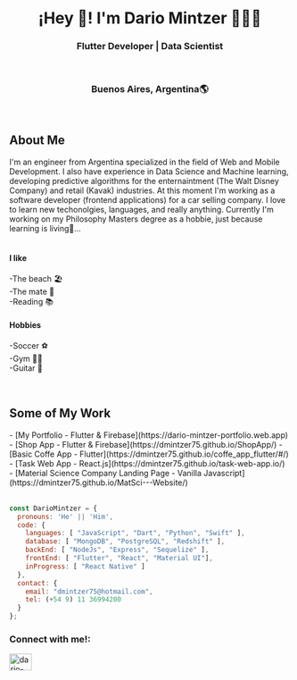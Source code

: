 

<h1 align="center">¡Hey 👋! I'm Dario Mintzer 👨🏻‍💻</h1>
<h3 align="center">Flutter Developer | Data Scientist</h3><br/> 

<h3 align="center">Buenos Aires, Argentina🌎</h3><br/> 


<h2>About Me</h2>
<p>
  I'm an engineer from Argentina specialized in the field of Web and Mobile Development. I also have experience in Data Science and Machine learning, developing predictive algorithms for the enternaintment (The Walt Disney Company) and retail (Kavak) industries. At this moment I'm working as a software developer (frontend applications) for a car selling company.
  I love to learn new techonolgies, languages, and really anything. Currently I'm working on my Philosophy Masters degree as a hobbie, just because learning is living🤣...

  <br/>
  <br/>
  <h4>I like</h4>
  <p>
    -The beach 🏖️ <br/>
    -The mate 🧉 <br/>
    -Reading 📚
  </p>
  <h4>Hobbies</h4>
  <p>
    -Soccer ⚽ <br/>
    -Gym 🏋️‍♂️ <br/>
    -Guitar 🎸
  </p>
</p>
<br/>

<h2>Some of My Work</h2>
- [My Portfolio - Flutter & Firebase](https://dario-mintzer-portfolio.web.app)
- [Shop App - Flutter & Firebase](https://dmintzer75.github.io/ShopApp/)
- [Basic Coffe App - Flutter](https://dmintzer75.github.io/coffe_app_flutter/#/)
- [Task Web App - React.js](https://dmintzer75.github.io/task-web-app.io/)
<!-- - [Vegan Food Order App - React.js](https://dmintzer75.github.io/vegan-food-app/) -->
<!-- - [Sample Portfolio](https://dmintzer75.github.io/Myportfolio/) -->
- [Material Science Company Landing Page - Vanilla Javascript](https://dmintzer75.github.io/MatSci---Website/)


<br/>
<br/>






```js
const DarioMintzer = {
  pronouns: 'He' || 'Him',
  code: {
    languages: [ "JavaScript", "Dart", "Python", "Swift" ],
    database: [ "MongoDB", "PostgreSQL", "Redshift" ],
    backEnd: [ "NodeJs", "Express", "Sequelize" ],
    frontEnd: [ "Flutter", "React", "Material UI"],
    inProgress: [ "React Native" ]
  },
  contact: {
    email: "dmintzer75@hotmail.com",
    tel: (+54 9) 11 36994200
  }
};
```

<h3 align="left">Connect with me!:</h3>
<p align="left">
<a href="https://linkedin.com/in/dario-mintzer" target="blank"><img align="center" src="https://raw.githubusercontent.com/rahuldkjain/github-profile-readme-generator/master/src/images/icons/Social/linked-in-alt.svg" alt="dario-mintzer" height="30" width="40" /></a>
</p>



<!-- <h3 align="center">Soporte:</h3>
<div align="center">  <p><a href="https://www.buymeacoffee.com/akuma215"> <img align="center" src="https://cdn.buymeacoffee.com/buttons/v2/default-yellow.png" height="50" width="210" alt="(https://www.buymeacoffee.com/akuma215)" /></a></p><br><br>
  
